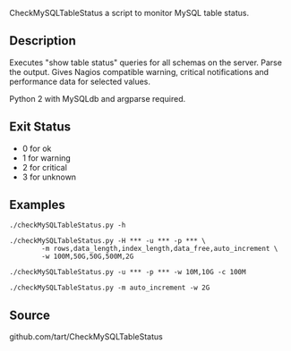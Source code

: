 CheckMySQLTableStatus a script to monitor MySQL table status.

## Description

Executes "show table status" queries for all schemas on the server. Parse the
output. Gives Nagios compatible warning, critical notifications and performance
data for selected values.

Python 2 with MySQLdb and argparse required.

## Exit Status

* 0 for ok
* 1 for warning
* 2 for critical
* 3 for unknown

## Examples

```
./checkMySQLTableStatus.py -h
```

```
./checkMySQLTableStatus.py -H *** -u *** -p *** \
        -m rows,data_length,index_length,data_free,auto_increment \
        -w 100M,50G,50G,500M,2G
```

```
./checkMySQLTableStatus.py -u *** -p *** -w 10M,10G -c 100M
```

```
./checkMySQLTableStatus.py -m auto_increment -w 2G
```

## Source

github.com/tart/CheckMySQLTableStatus
